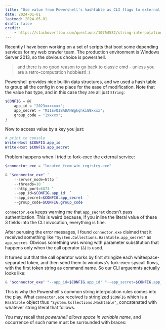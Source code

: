 ```yaml
---
title: "Use value from Powershell's hashtable as CLI flags to external program"
date: 2024-01-01
lastmod: 2024-05-01
draft: false
credit:
    - https://stackoverflow.com/questions/10754582/string-interpolation-of-hashtable-values-in-powershell
---
```


Recently I have been working on a set of scripts that boot some depending services for my web crawler team.
The production environment is Windows Server 2013, so the obvious choice is powershell.

> and there is no good reason to go back to classic cmd - unless you are a retro-computation hobbiest! :)

Powershell provides nice builtin data structures, and we used a hash table to group all the config in one place
for the ease of modification. Note that the value has type, and in this case they are all just `String`:

```ps1
$CONFIG = @{
    app_id = "2023xxxxxxx";
    app_secret = "MIIEvQIBADANBgkqhkiG9xxxx";
    group_code = "1xxxxx";
}
```

Now to access value by a key you just:

```ps1
# print to console
Write-Host $CONFIG.app_id
Write-Host $CONFIG.app_secret
```

Problem happens when I tried to fork-exec the external service:

```ps1
$connector_exe = "located_from_win_registry.exe"

& "$connector_exe" `
    --server_mode=http `
    --threads=10 `
    --http_port=6873 `
    --app_id=$CONFIG.app_id  `
    --app_secret=$CONFIG.app_secret  `
    --group_code=$CONFIG.group_code
```

`connector.exe` keeps warning me that `app_secret` doesn't pass authentication.
This is weird because, if you inline the literal value of these 3 fields into the CLI invocation, everything is fine.

After perusing the error messages, I found `connector.exe` claimed that it received something like `"System.Collections.Hashtable.app_secret"` as `app_secret`. Obvious something was wrong with parameter substitution that happens only when
the call operator (`&`) is used.

It turned out that the call operator works by first stringize each whitespace-separated token, and then send them to windows's
fork-exec syscall flows, with the first token string as command name. So our CLI arguemnts actually looks like:

```ps1
& "$connector_exe" "--app_id=$CONFIG.app_id" "--app_secret=$CONFIG.app_secret" "--group_code=$CONFIG.group_code" # ...
```

This is why the Powershell's common string interpolation rules comes into the play.
What `connector.exe` received is stringized `$CONFIG` which is a `Hashtable` object thus `"System.Collections.Hashtable"`, concatenated with whatever string literal that follows.

You may recall that *powershell allows space in variable name*, and occurrence of such name must be surrounded with braces:

```ps1
